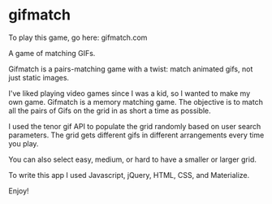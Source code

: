 # gifmatch
To play this game, go here: gifmatch.com

A game of matching GIFs.

Gifmatch is a pairs-matching game with a twist: match animated gifs, not just static images.

I've liked playing video games since I was a kid, so I wanted to make my own game. Gifmatch is a memory matching game. The objective is to match all the pairs of Gifs on the grid in as short a time as possible.

I used the tenor gif API to populate the grid randomly based on user search parameters. The grid gets different gifs in different arrangements every time you play.

You can also select easy, medium, or hard to have a smaller or larger grid.

To write this app I used Javascript, jQuery, HTML, CSS, and Materialize.

Enjoy!
